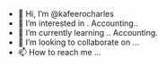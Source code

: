 - 👋 Hi, I’m @kafeerocharles
- 👀 I’m interested in . Accounting..
- 🌱 I’m currently learning .. Accounting.
- 💞️ I’m looking to collaborate on ...
- 📫 How to reach me ...

<!---
kafeerocharles/kafeerocharles is a ✨ special ✨ repository because its `README.md` (this file) appears on your GitHub profile.
You can click the Preview link to take a look at your changes.
--->
